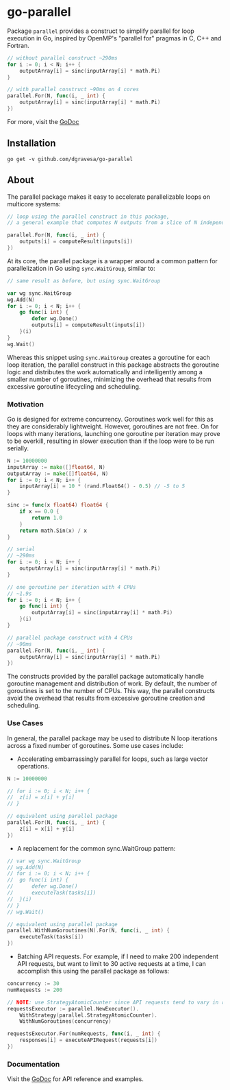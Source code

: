 # go-parallel

Package `parallel` provides a construct to simplify parallel for loop execution in Go,
inspired by OpenMP's "parallel for" pragmas in C, C++ and Fortran.

```go
// without parallel construct ~290ms
for i := 0; i < N; i++ {
    outputArray[i] = sinc(inputArray[i] * math.Pi)
}

// with parallel construct ~90ms on 4 cores
parallel.For(N, func(i, _ int) {
    outputArray[i] = sinc(inputArray[i] * math.Pi)
})
```

For more, visit the [GoDoc](https://godoc.org/github.com/dgravesa/go-parallel/parallel)

## Installation

```
go get -v github.com/dgravesa/go-parallel
```

## About

The parallel package makes it easy to accelerate parallelizable loops on multicore systems:

```go
// loop using the parallel construct in this package,
// a general example that computes N outputs from a slice of N independent inputs

parallel.For(N, func(i, _ int) {
    outputs[i] = computeResult(inputs[i])
})
```

At its core, the parallel package is a wrapper around a common pattern
for parallelization in Go using `sync.WaitGroup`, similar to:

```go
// same result as before, but using sync.WaitGroup

var wg sync.WaitGroup
wg.Add(N)
for i := 0; i < N; i++ {
    go func(i int) {
        defer wg.Done()
        outputs[i] = computeResult(inputs[i])
    }(i)
}
wg.Wait()
```

Whereas this snippet using `sync.WaitGroup` creates a goroutine for each loop iteration, the
parallel construct in this package abstracts the goroutine logic and distributes the work
automatically and intelligently among a smaller number of goroutines, minimizing the overhead
that results from excessive goroutine lifecycling and scheduling.

### Motivation

Go is designed for extreme concurrency.
Goroutines work well for this as they are considerably lightweight.
However, goroutines are not free.
On for loops with many iterations, launching one goroutine per iteration may prove to be
overkill, resulting in slower execution than if the loop were to be run serially.

```go
N := 10000000
inputArray := make([]float64, N)
outputArray := make([]float64, N)
for i := 0; i < N; i++ {
    inputArray[i] = 10 * (rand.Float64() - 0.5) // -5 to 5
}

sinc := func(x float64) float64 {
    if x == 0.0 {
        return 1.0
    }
    return math.Sin(x) / x
}

// serial
// ~290ms
for i := 0; i < N; i++ {
    outputArray[i] = sinc(inputArray[i] * math.Pi)
}

// one goroutine per iteration with 4 CPUs
// ~1.9s
for i := 0; i < N; i++ {
    go func(i int) {
        outputArray[i] = sinc(inputArray[i] * math.Pi)
    }(i)
}

// parallel package construct with 4 CPUs
// ~90ms
parallel.For(N, func(i, _ int) {
    outputArray[i] = sinc(inputArray[i] * math.Pi)
})
```

The constructs provided by the parallel package automatically handle goroutine management and
distribution of work.
By default, the number of goroutines is set to the number of CPUs.
This way, the parallel constructs avoid the overhead that results from excessive goroutine
creation and scheduling.

### Use Cases

In general, the parallel package may be used to distribute N loop iterations across a fixed
number of goroutines. Some use cases include:

* Accelerating embarrassingly parallel for loops, such as large vector operations.

```go
N := 10000000

// for i := 0; i < N; i++ {
// 	z[i] = x[i] + y[i]
// }

// equivalent using parallel package
parallel.For(N, func(i, _ int) {
    z[i] = x[i] + y[i]
})
```

* A replacement for the common sync.WaitGroup pattern:

```go
// var wg sync.WaitGroup
// wg.Add(N)
// for i := 0; i < N; i++ {
// 	go func(i int) {
// 		defer wg.Done()
// 		executeTask(tasks[i])
// 	}(i)
// }
// wg.Wait()

// equivalent using parallel package
parallel.WithNumGoroutines(N).For(N, func(i, _ int) {
    executeTask(tasks[i])
})
```

* Batching API requests. For example, if I need to make 200 independent API requests, but want
to limit to 30 active requests at a time, I can accomplish this using the parallel package as
follows:

```go
concurrency := 30
numRequests := 200

// NOTE: use StrategyAtomicCounter since API requests tend to vary in response times
requestsExecutor := parallel.NewExecutor().
    WithStrategy(parallel.StrategyAtomicCounter).
    WithNumGoroutines(concurrency)

requestsExecutor.For(numRequests, func(i, _ int) {
    responses[i] = executeAPIRequest(requests[i])
})
```

### Documentation

Visit the [GoDoc](https://godoc.org/github.com/dgravesa/go-parallel/parallel) for API reference and examples.

